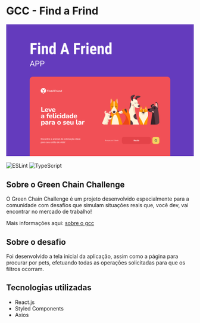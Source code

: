# GCC - Find a Frind

![cover](_docs/capa.jpg)


![ESLint](https://img.shields.io/badge/ESLint-4B3263?style=for-the-badge&logo=eslint&logoColor=white)
![TypeScript](https://img.shields.io/badge/typescript-%23007ACC.svg?style=for-the-badge&logo=typescript&logoColor=white)


## Sobre o Green Chain Challenge

O Green Chain Challenge é um projeto desenvolvido especialmente para a comunidade com desafios que simulam situações reais que, você dev, vai encontrar no mercado de trabalho! 

Mais informações aqui: [sobre o gcc](_docs/about-gcc.md)

## Sobre o desafio 

Foi desenvolvido a tela inicial da aplicação, assim como a página para procurar por pets, efetuando todas as operações solicitadas para que os filtros ocorram.

## Tecnologias utilizadas

- React.js
- Styled Components
- Axios

